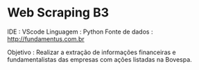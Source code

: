 # Web Scraping B3

IDE : VScode
Linguagem : Python
Fonte de dados : http://fundamentus.com.br

Objetivo : Realizar a extração de informações financeiras e fundamentalistas das empresas com ações listadas na Bovespa.


